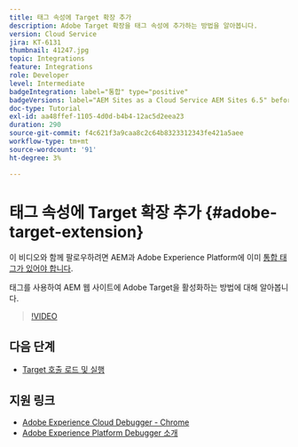 ```yaml
---
title: 태그 속성에 Target 확장 추가
description: Adobe Target 확장을 태그 속성에 추가하는 방법을 알아봅니다.
version: Cloud Service
jira: KT-6131
thumbnail: 41247.jpg
topic: Integrations
feature: Integrations
role: Developer
level: Intermediate
badgeIntegration: label="통합" type="positive"
badgeVersions: label="AEM Sites as a Cloud Service AEM Sites 6.5" before-title="false"
doc-type: Tutorial
exl-id: aa48ffef-1105-4d0d-b4b4-12ac5d2eea23
duration: 290
source-git-commit: f4c621f3a9caa8c2c64b8323312343fe421a5aee
workflow-type: tm+mt
source-wordcount: '91'
ht-degree: 3%

---
```


# 태그 속성에 Target 확장 추가 {#adobe-target-extension}

이 비디오와 함께 팔로우하려면 AEM과 Adobe Experience Platform에 이미 [통합 태그가 있어야 합니다](../experience-platform/data-collection/tags/overview.md).

태그를 사용하여 AEM 웹 사이트에 Adobe Target을 활성화하는 방법에 대해 알아봅니다.

>[!VIDEO](https://video.tv.adobe.com/v/41247?quality=12&learn=on)

## 다음 단계

+ [Target 호출 로드 및 실행](./load-and-fire-target.md)

## 지원 링크

+ [Adobe Experience Cloud Debugger - Chrome](https://chrome.google.com/webstore/detail/adobe-experience-platform/bfnnokhpnncpkdmbokanobigaccjkpob)
+ [Adobe Experience Platform Debugger 소개](https://experienceleague.adobe.com/docs/platform-learn/data-collection/debugger/overview.html)
